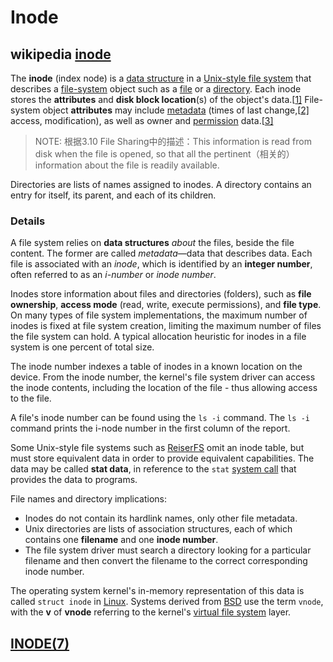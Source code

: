 # Inode



## wikipedia [inode](https://en.wikipedia.org/wiki/Inode)

The **inode** (index node) is a [data structure](https://en.wikipedia.org/wiki/Data_structure) in a [Unix-style file system](https://en.wikipedia.org/wiki/Unix_filesystem) that describes a [file-system](https://en.wikipedia.org/wiki/File_system) object such as a [file](https://en.wikipedia.org/wiki/Computer_file) or a [directory](https://en.wikipedia.org/wiki/Directory_(computing)). Each inode stores the **attributes** and **disk block location**(s) of the object's data.[[1\]](https://en.wikipedia.org/wiki/Inode#cite_note-1) File-system object **attributes** may include [metadata](https://en.wikipedia.org/wiki/Metadata) (times of last change,[[2\]](https://en.wikipedia.org/wiki/Inode#cite_note-2) access, modification), as well as owner and [permission](https://en.wikipedia.org/wiki/File_system_permissions) data.[[3\]](https://en.wikipedia.org/wiki/Inode#cite_note-3)

> NOTE: 根据3.10 File Sharing中的描述：This information is read from disk when the file is opened, so that all the pertinent（相关的） information about the file is readily available. 

Directories are lists of names assigned to inodes. A directory contains an entry for itself, its parent, and each of its children.

### Details

A file system relies on **data structures** *about* the files, beside the file content. The former are called *metadata*—data that describes data. Each file is associated with an *inode*, which is identified by an **integer number**, often referred to as an *i-number* or *inode number*.

Inodes store information about files and directories (folders), such as **file ownership**, **access mode** (read, write, execute permissions), and **file type**. On many types of file system implementations, the maximum number of inodes is fixed at file system creation, limiting the maximum number of files the file system can hold. A typical allocation heuristic for inodes in a file system is one percent of total size.

The inode number indexes a table of inodes in a known location on the device. From the inode number, the kernel's file system driver can access the inode contents, including the location of the file - thus allowing access to the file.

A file's inode number can be found using the `ls -i` command. The `ls -i` command prints the i-node number in the first column of the report.

Some Unix-style file systems such as [ReiserFS](https://en.wikipedia.org/wiki/ReiserFS) omit an inode table, but must store equivalent data in order to provide equivalent capabilities. The data may be called **stat data**, in reference to the `stat` [system call](https://en.wikipedia.org/wiki/System_call) that provides the data to programs.

File names and directory implications:

- Inodes do not contain its hardlink names, only other file metadata.
- Unix directories are lists of association structures, each of which contains one **filename** and one **inode number**.
- The file system driver must search a directory looking for a particular filename and then convert the filename to the correct corresponding inode number.

The operating system kernel's in-memory representation of this data is called `struct inode` in [Linux](https://en.wikipedia.org/wiki/Linux). Systems derived from [BSD](https://en.wikipedia.org/wiki/BSD) use the term `vnode`, with the **v** of **vnode** referring to the kernel's [virtual file system](https://en.wikipedia.org/wiki/Virtual_file_system) layer.



## [INODE(7)](http://man7.org/linux/man-pages/man7/inode.7.html)

